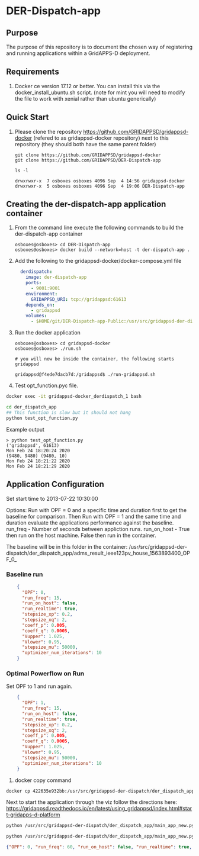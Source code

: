 # DER-Dispatch-app

## Purpose

The purpose of this repository is to document the chosen way of registering and running applications within a 
GridAPPS-D deployment.

## Requirements

1. Docker ce version 17.12 or better.  You can install this via the docker_install_ubuntu.sh script.  (note for mint you will need to modify the file to work with xenial rather than ubuntu generically)

## Quick Start

1. Please clone the repository <https://github.com/GRIDAPPSD/gridappsd-docker> (refered to as gridappsd-docker repository) next to this repository (they should both have the same parent folder)

    ```console
    git clone https://github.com/GRIDAPPSD/gridappsd-docker
    git clone https://github.com/GRIDAPPSD/DER-Dispatch-app
    
    ls -l
    
    drwxrwxr-x  7 osboxes osboxes 4096 Sep  4 14:56 gridappsd-docker
    drwxrwxr-x  5 osboxes osboxes 4096 Sep  4 19:06 DER-Dispatch-app

    ```

## Creating the der-dispatch-app application container

1.  From the command line execute the following commands to build the der-dispatch-app container

    ```console
    osboxes@osboxes> cd DER-Dispatch-app
    osboxes@osboxes> docker build --network=host -t der-dispatch-app .
    ```

1.  Add the following to the gridappsd-docker/docker-compose.yml file

    ```yaml
      derdispatch:
        image: der-dispatch-app
        ports:
          - 9001:9001
        environment:
          GRIDAPPSD_URI: tcp://gridappsd:61613
        depends_on:
          - gridappsd
        volumes:
          - $HOME/git/DER-Dispatch-app-Public:/usr/src/gridappsd-der-dispatch
    ```

1.  Run the docker application 

    ```console
    osboxes@osboxes> cd gridappsd-docker
    osboxes@osboxes> ./run.sh
    
    # you will now be inside the container, the following starts gridappsd
    
    gridappsd@f4ede7dacb7d:/gridappsd$ ./run-gridappsd.sh
    
    ```

1. Test opt_function.pyc file.
```bash
docker exec -it gridappsd-docker_derdispatch_1 bash

cd der_dispatch_app
## This function is slow but it should not hang 
python test_opt_function.py
```

Example output
```
> python test_opt_function.py 
('gridappsd', 61613)
Mon Feb 24 18:20:24 2020
(9480, 9480) (9480, 10)
Mon Feb 24 18:21:22 2020
Mon Feb 24 18:21:29 2020
```

## Application Configuration

Set start time to 2013-07-22 10:30:00

Options:
Run with OPF = 0  and a specific time and duration first to get the baseline for comparison.
Then Run with OPF = 1 and the same time and duration evaluate the applications performance against the baseline.
run_freq - Number of seconds between appliction runs.
run_on_host - True then run on the host machine. False then run in the container.



The baseline will be in this folder in the container:
/usr/src/gridappsd-der-dispatch/der_dispatch_app/adms_result_ieee123pv_house_1563893400_OPF_0_

### Baseline run

```json
    {
      "OPF": 0,
      "run_freq": 15,
      "run_on_host": false,
      "run_realtime": true,
      "stepsize_xp": 0.2,
      "stepsize_xq": 2,
      "coeff_p": 0.005,
      "coeff_q": 0.0005,
      "Vupper": 1.025,
      "Vlower": 0.95,
      "stepsize_mu": 50000,
      "optimizer_num_iterations": 10
    }

```

### Optimal Powerflow on Run

Set OPF to 1 and run again.

```json
    {
      "OPF": 1,
      "run_freq": 15,
      "run_on_host": false,
      "run_realtime": true,
      "stepsize_xp": 0.2,
      "stepsize_xq": 2,
      "coeff_p": 0.005,
      "coeff_q": 0.0005,
      "Vupper": 1.025,
      "Vlower": 0.95,
      "stepsize_mu": 50000,
      "optimizer_num_iterations": 10
    }
```
    
1. docker copy command
```bash
docker cp 422635e932bb:/usr/src/gridappsd-der-dispatch/der_dispatch_app/adms_result_test9500new_1374510720_OPF_1_stepsize_xp_0_2_stepsize_xq_2_coeff_p_0_1_coeff_q_5e_neg_05_stepsize_mu_500/ $HOME/
```

Next to start the application through the viz follow the directions here: https://gridappsd.readthedocs.io/en/latest/using_gridappsd/index.html#start-gridapps-d-platform





```bash
python /usr/src/gridappsd-der-dispatch/der_dispatch_app/main_app_new.py 952325492 '{"power_system_config":{"SubGeographicalRegion_name":"_1CD7D2EE-3C91-3248-5662-A43EFEFAC224","GeographicalRegion_name":"_24809814-4EC6-29D2-B509-7F8BFB646437","Line_name":"_EBDB5A4A-543C-9025-243E-8CAD24307380"},"simulation_config":{"power_flow_solver_method":"NR","duration":600,"simulation_name":"ieee123","simulator":"GridLAB-D","start_time":1374510720,"run_realtime":false,"simulation_output":{},"model_creation_config":{"load_scaling_factor":1.0,"triplex":"y","encoding":"u","system_frequency":60,"voltage_multiplier":1.0,"power_unit_conversion":1.0,"unique_names":"y","schedule_name":"ieeezipload","z_fraction":0.0,"i_fraction":1.0,"p_fraction":0.0,"randomize_zipload_fractions":false,"use_houses":false},"simulation_broker_port":59469,"simulation_broker_location":"127.0.0.1"},"application_config":{"applications":[{"name":"der_dispatch_app","config_string":"{\"OPF\": 0, \"run_freq\": 60, \"run_on_host\": false, \"run_realtime\": false, \"stepsize_xp\": 0.2, \"stepsize_xq\": 2, \"coeff_p\": 0.1, \"coeff_q\": 5e-05, \"stepsize_mu\": 500}"}]},"simulation_request_type":"NEW"}' '{OPF:0,run_freq:60,run_on_host:false,run_realtime:false,stepsize_xp:0.2,stepsize_xq:2,coeff_p:0.1,coeff_q:5e-05,stepsize_mu:500}'
```

```bash
python /usr/src/gridappsd-der-dispatch/der_dispatch_app/main_app_new.py 1522305637 '{"power_system_config":{"SubGeographicalRegion_name":"_1CD7D2EE-3C91-3248-5662-A43EFEFAC224","GeographicalRegion_name":"_24809814-4EC6-29D2-B509-7F8BFB646437","Line_name":"_E407CBB6-8C8D-9BC9-589C-AB83FBF0826D"},"simulation_config":{"power_flow_solver_method":"NR","duration":600,"simulation_name":"ieee123","simulator":"GridLAB-D","start_time":1374510720,"run_realtime":false,"simulation_output":{},"model_creation_config":{"load_scaling_factor":1.0,"triplex":"y","encoding":"u","system_frequency":60,"voltage_multiplier":1.0,"power_unit_conversion":1.0,"unique_names":"y","schedule_name":"ieeezipload","z_fraction":0.0,"i_fraction":1.0,"p_fraction":0.0,"randomize_zipload_fractions":false,"use_houses":false},"simulation_broker_port":59469,"simulation_broker_location":"127.0.0.1"},"application_config":{"applications":[{"name":"der_dispatch_app","config_string":"{\"OPF\": 0, \"run_freq\": 60, \"run_on_host\": false, \"run_realtime\": false, \"stepsize_xp\": 0.2, \"stepsize_xq\": 2, \"coeff_p\": 0.1, \"coeff_q\": 5e-05, \"stepsize_mu\": 500}"}]},"simulation_request_type":"NEW"}' '{OPF:0,run_freq:60,run_on_host:false,run_realtime:false,stepsize_xp:0.2,stepsize_xq:2,coeff_p:0.1,coeff_q:5e-05,stepsize_mu:500}'
```



```json
{"OPF": 0, "run_freq": 60, "run_on_host": false, "run_realtime": true, "stepsize_xp": 0.2, "stepsize_xq": 2, "coeff_p": 0.1, "coeff_q": 5e-05, "stepsize_mu": 500}
```



